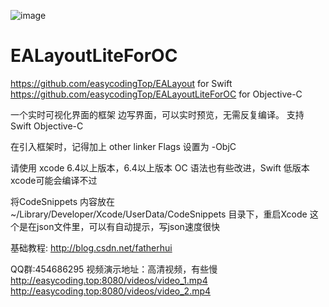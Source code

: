 ![image](https://github.com/easycodingTop/EALayoutLiteForOC/raw/master/README.gif)
# EALayoutLiteForOC

https://github.com/easycodingTop/EALayout    for Swift
https://github.com/easycodingTop/EALayoutLiteForOC   for Objective-C

一个实时可视化界面的框架 边写界面，可以实时预览，无需反复编译。 支持 Swift Objective-C

在引入框架时，记得加上  other linker Flags 设置为  -ObjC

请使用  xcode 6.4以上版本，6.4以上版本 OC 语法也有些改进，Swift  低版本xcode可能会编译不过

将CodeSnippets 内容放在 ~/Library/Developer/Xcode/UserData/CodeSnippets 目录下，重启Xcode 这个是在json文件里，可以有自动提示，写json速度很快

基础教程: http://blog.csdn.net/fatherhui

QQ群:454686295 视频演示地址：高清视频，有些慢 http://easycoding.top:8080/videos/video_1.mp4 http://easycoding.top:8080/videos/video_2.mp4
